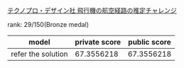 [テクノプロ・デザイン社 飛行機の航空経路の推定チャレンジ](https://signate.jp/competitions/721)

rank: 29/150(Bronze medal)

|model|private score|public score|
|---|---|---|
|refer the solution|67.3556218|67.3556218|

